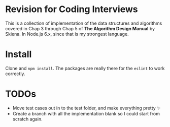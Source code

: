 # Revision for Coding Interviews

This is a collection of implementation of the data structures and algorithms covered in Chap 3 through Chap 5 of **The Algorithm Design Manual** by Skiena. In Node.js 6.x, since that is my strongest language.

# Install

Clone and `npm install`. The packages are really there for the `eslint` to work correctly.

# TODOs

* Move test cases out in to the test folder, and make everything pretty :sparkles:
* Create a branch with all the implementation blank so I could start from scratch again.